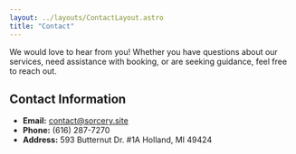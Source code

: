 ```yaml
---
layout: ../layouts/ContactLayout.astro
title: "Contact"
---
```


We would love to hear from you! Whether you have questions about our services, need assistance with booking, or are seeking guidance, feel free to reach out.

## Contact Information

- **Email:** [contact@sorcery.site](mailto:contact@sorcery.site)
- **Phone:** (616) 287-7270
- **Address:** 593 Butternut Dr. #1A Holland, MI 49424

<!--
## Follow Us

Stay connected and up-to-date with the latest news and insights from {[placeholder]}.

- **Facebook:** [facebook.com/[placeholder]](https://facebook.com/[placeholder])
- **Instagram:** [instagram.com/[placeholder]](https://instagram.com/[placeholder])
- **Twitter:** [twitter.com/[placeholder]](https://twitter.com/[placeholder])

## Send Us a Message

Have a question or need more information? Fill out the form below, and we'll get back to you as soon as possible.

[Contact Form Placeholder]
-->
